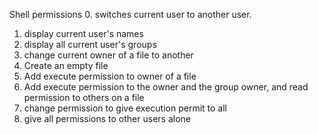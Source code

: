 Shell permissions
0. switches current user to another user.
1. display current user's names
2. display all current user's groups
3. change current owner of a file to another
4. Create an empty file
5. Add execute permission to owner of a file
6. Add execute permission to the owner and the group owner, and read permission to others on a file
7. change permission to give execution permit to all
8. give all permissions to other users alone
